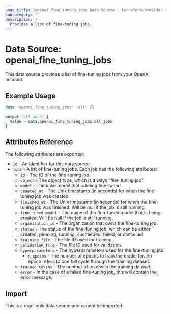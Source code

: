 ```yaml
---
page_title: "openai_fine_tuning_jobs Data Source - terraform-provider-openai"
subcategory: ""
description: |-
  Provides a list of fine-tuning jobs.
---
```


# Data Source: openai_fine_tuning_jobs

This data source provides a list of fine-tuning jobs from your OpenAI account.

## Example Usage

```terraform
data "openai_fine_tuning_jobs" "all" {}

output "all_jobs" {
  value = data.openai_fine_tuning_jobs.all.jobs
}
```

## Attributes Reference

The following attributes are exported:

* `id` - An identifier for this data source.
* `jobs` - A list of fine-tuning jobs. Each job has the following attributes:
  * `id` - The ID of the fine-tuning job.
  * `object` - The object type, which is always "fine_tuning.job".
  * `model` - The base model that is being fine-tuned.
  * `created_at` - The Unix timestamp (in seconds) for when the fine-tuning job was created.
  * `finished_at` - The Unix timestamp (in seconds) for when the fine-tuning job was finished. Will be null if the job is still running.
  * `fine_tuned_model` - The name of the fine-tuned model that is being created. Will be null if the job is still running.
  * `organization_id` - The organization that owns the fine-tuning job.
  * `status` - The status of the fine-tuning job, which can be either created, pending, running, succeeded, failed, or cancelled.
  * `training_file` - The file ID used for training.
  * `validation_file` - The file ID used for validation.
  * `hyperparameters` - The hyperparameters used for the fine-tuning job.
    * `n_epochs` - The number of epochs to train the model for. An epoch refers to one full cycle through the training dataset.
  * `trained_tokens` - The number of tokens in the training dataset.
  * `error` - In the case of a failed fine-tuning job, this will contain the error message.

## Import

This is a read-only data source and cannot be imported. 